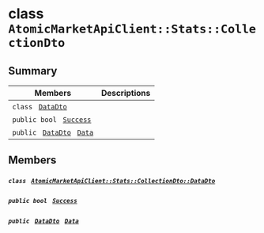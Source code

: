 # class `AtomicMarketApiClient::Stats::CollectionDto` 

## Summary

 Members                                | Descriptions                                
----------------------------------------|---------------------------------------------
`class ` [`DataDto`](.github/workflows/documentation/md/AtomicMarketApiClient--Stats--CollectionDto--DataDto.md#class_atomic_market_api_client_1_1_stats_1_1_collection_dto_1_1_data_dto)        | 
`public bool ` [`Success`](#class_atomic_market_api_client_1_1_stats_1_1_collection_dto_1a506fb037fbb6bfe8f254c021a2c3cfac) | 
`public ` [`DataDto`](.github/workflows/documentation/md/AtomicMarketApiClient--Stats--CollectionDto--DataDto.md#class_atomic_market_api_client_1_1_stats_1_1_collection_dto_1_1_data_dto)` ` [`Data`](#class_atomic_market_api_client_1_1_stats_1_1_collection_dto_1a65c0779654774581967081cf3136bd84) | 

## Members

##### `class ` [`AtomicMarketApiClient::Stats::CollectionDto::DataDto`](.github/workflows/documentation/md/AtomicMarketApiClient--Stats--CollectionDto--DataDto.md#class_atomic_market_api_client_1_1_stats_1_1_collection_dto_1_1_data_dto) 

##### `public bool ` [`Success`](#class_atomic_market_api_client_1_1_stats_1_1_collection_dto_1a506fb037fbb6bfe8f254c021a2c3cfac) 

##### `public ` [`DataDto`](.github/workflows/documentation/md/AtomicMarketApiClient--Stats--CollectionDto--DataDto.md#class_atomic_market_api_client_1_1_stats_1_1_collection_dto_1_1_data_dto)` ` [`Data`](#class_atomic_market_api_client_1_1_stats_1_1_collection_dto_1a65c0779654774581967081cf3136bd84) 

